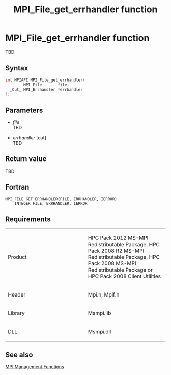 ﻿---
title: MPI_File_get_errhandler function
TOCTitle: MPI_File_get_errhandler function
ms:assetid: 70271a98-d725-476a-a068-28ad5e5b420f
ms:mtpsurl: https://msdn.microsoft.com/en-us/library/Dn473314(v=VS.85)
ms:contentKeyID: 59360860
ms.date: 03/28/2018
mtps_version: v=VS.85
f1_keywords:
- MPI_FILE_GET_ERRHANDLER
- mpif/MPI_File_get_errhandler
- mpi/MPI_FILE_GET_ERRHANDLER
dev_langs:
- C++
- C
---

# MPI\_File\_get\_errhandler function

TBD

## Syntax

``` c++
int MPIAPI MPI_File_get_errhandler(
        MPI_File       file,
  _Out_ MPI_Errhandler *errhandler
);
```

## Parameters

  - *file*  
    TBD

  - *errhandler* \[out\]  
    TBD

## Return value

TBD

## Fortran

    MPI_FILE_GET_ERRHANDLER(FILE, ERRHANDLER, IERROR)
        INTEGER FILE, ERRHANDLER, IERROR

## Requirements

<table>
<colgroup>
<col style="width: 50%" />
<col style="width: 50%" />
</colgroup>
<tbody>
<tr class="odd">
<td><p>Product</p></td>
<td><p>HPC Pack 2012 MS-MPI Redistributable Package, HPC Pack 2008 R2 MS-MPI Redistributable Package, HPC Pack 2008 MS-MPI Redistributable Package or HPC Pack 2008 Client Utilities</p></td>
</tr>
<tr class="even">
<td><p>Header</p></td>
<td>Mpi.h;
Mpif.h</td>
</tr>
<tr class="odd">
<td><p>Library</p></td>
<td>Msmpi.lib</td>
</tr>
<tr class="even">
<td><p>DLL</p></td>
<td>Msmpi.dll</td>
</tr>
</tbody>
</table>


## See also

[MPI Management Functions](mpi-management-functions.md)

